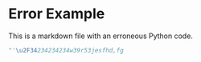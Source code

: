 # Error Example
This is a markdown file with an erroneous Python code.

```python
"'\u2F34234234234w39r53jesfhd,fg
```
